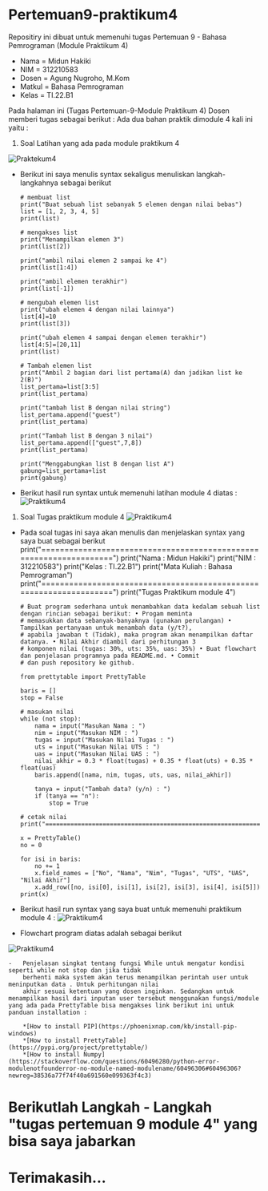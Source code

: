 
# Pertemuan9-praktikum4

Repositiry ini dibuat untuk memenuhi tugas Pertemuan 9 - Bahasa Pemrograman (Module Praktikum 4)

-   Nama    = Midun Hakiki
-   NIM     = 312210583
-   Dosen   = Agung Nugroho, M.Kom
-   Matkul  = Bahasa Pemrograman
-   Kelas   = TI.22.B1

Pada halaman ini (Tugas Pertemuan-9-Module Praktikum 4) Dosen memberi tugas sebagai berikut :
Ada dua bahan praktik dimodule 4 kali ini yaitu :

 1.   Soal Latihan yang ada pada module praktikum 4

![Praktekum4](Praktekum4/../SoalLatihan.png)


 -  Berikut ini saya menulis syntax sekaligus menuliskan langkah-langkahnya sebagai berikut

        # membuat list
        print("Buat sebuah list sebanyak 5 elemen dengan nilai bebas")
        list = [1, 2, 3, 4, 5]
        print(list)

        # mengakses list
        print("Menampilkan elemen 3")
        print(list[2])

        print("ambil nilai elemen 2 sampai ke 4")
        print(list[1:4])

        print("ambil elemen terakhir")
        print(list[-1])

        # mengubah elemen list
        print("ubah elemen 4 dengan nilai lainnya")
        list[4]=10
        print(list[3])

        print("ubah elemen 4 sampai dengan elemen terakhir")
        list[4:5]=[20,11]
        print(list)

        # Tambah elemen list
        print("Ambil 2 bagian dari list pertama(A) dan jadikan list ke 2(B)")
        list_pertama=list[3:5]
        print(list_pertama)

        print("tambah list B dengan nilai string")
        list_pertama.append("guest")
        print(list_pertama)

        print("Tambah list B dengan 3 nilai")
        list_pertama.append(["guest",7,8])
        print(list_pertama)

        print("Menggabungkan list B dengan list A")
        gabung=list_pertama+list
        print(gabung)

 -  Berikut hasil run syntax untuk memenuhi latihan module 4 diatas :
![Praktikum4](Praktikum4/../hasil1.png)

 1.  Soal Tugas praktikum module 4
![Praktikum4](Praktikum4/../Tugas%20Pratikum.png)

 -  Pada soal tugas ini saya akan menulis dan menjelaskan syntax yang saya buat sebagai berikut
        print("===================================================================")
        print("Nama         :   Midun Hakiki")
        print("NIM          :   312210583")
        print("Kelas        :   TI.22.B1")
        print("Mata Kuliah  :   Bahasa Pemrograman")
        print("===================================================================")
        print("Tugas Praktikum module 4")

        # Buat program sederhana untuk menambahkan data kedalam sebuah list dengan rincian sebagai berikut: • Progam meminta
        # memasukkan data sebanyak-banyaknya (gunakan perulangan) • Tampilkan pertanyaan untuk menambah data (y/t?),
        # apabila jawaban t (Tidak), maka program akan menampilkan daftar datanya. • Nilai Akhir diambil dari perhitungan 3
        # komponen nilai (tugas: 30%, uts: 35%, uas: 35%) • Buat flowchart dan penjelasan programnya pada README.md. • Commit
        # dan push repository ke github.

        from prettytable import PrettyTable

        baris = []
        stop = False

        # masukan nilai
        while (not stop):
            nama = input("Masukan Nama : ")
            nim = input("Masukan NIM : ")
            tugas = input("Masukan Nilai Tugas : ")
            uts = input("Masukan Nilai UTS : ")
            uas = input("Masukan Nilai UAS : ")
            nilai_akhir = 0.3 * float(tugas) + 0.35 * float(uts) + 0.35 * float(uas)
            baris.append([nama, nim, tugas, uts, uas, nilai_akhir])

            tanya = input("Tambah data? (y/n) : ")
            if (tanya == "n"):
                stop = True

        # cetak nilai
        print("===================================================================")

        x = PrettyTable()
        no = 0

        for isi in baris:
            no += 1
            x.field_names = ["No", "Nama", "Nim", "Tugas", "UTS", "UAS", "Nilai Akhir"]
            x.add_row([no, isi[0], isi[1], isi[2], isi[3], isi[4], isi[5]])
        print(x)

    
 -  Berikut hasil run syntax yang saya buat untuk memenuhi praktikum module 4 :
![Praktikum4](Praktikum4/../hasil2.jpg)


 -  Flowchart program diatas adalah sebagai berikut

![Praktikum4](Praktikum4/../Flowchart.png)

    -   Penjelasan singkat tentang fungsi While untuk mengatur kondisi seperti while not stop dan jika tidak
        berhenti maka system akan terus menampilkan perintah user untuk meninputkan data . Untuk perhitungan nilai
        akhir sesuai ketentuan yang dosen inginkan. Sedangkan untuk menampilkan hasil dari inputan user tersebut menggunakan fungsi/module yang ada pada PrettyTable bisa mengakses link berikut ini untuk panduan installation :

        *[How to install PIP](https://phoenixnap.com/kb/install-pip-windows)
        *[How to install PrettyTable](https://pypi.org/project/prettytable/)
        *[How to install Numpy](https://stackoverflow.com/questions/60496280/python-error-modulenotfounderror-no-module-named-modulename/60496306#60496306?newreg=38536a77f74f40a691560e099363f4c3)

#   Berikutlah Langkah - Langkah "tugas pertemuan 9 module 4" yang bisa saya jabarkan

#   Terimakasih...
